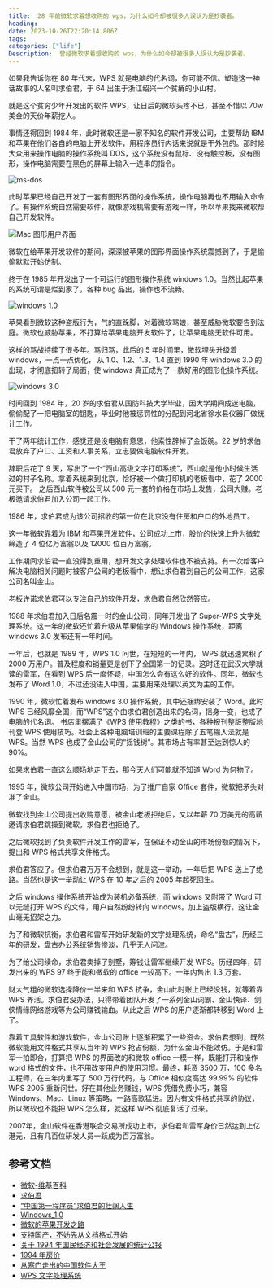 ```yaml
---
title:  28 年前微软求着想收购的 wps，为什么如今却被很多人误认为是抄袭者。
heading:  
date: 2023-10-26T22:20:14.806Z
tags: 
categories: ["life"]
Description:  曾经微软求着想收购的 wps，为什么如今却被很多人误认为是抄袭者。
---
```


如果我告诉你在 80 年代末，WPS 就是电脑的代名词，你可能不信。塑造这一神话故事的人名叫求伯君，于 64 出生于浙江绍兴一个贫瘠的小山村。

就是这个贫穷少年开发出的软件 WPS，让日后的微软头疼不已，甚至不惜以 70w 美金的天价年薪挖人。

事情还得回到 1984 年，此时微软还是一家不知名的软件开发公司，主要帮助 IBM 和苹果在他们各自的电脑上开发软件，用程序员行内话来说就是干外包的。那时候大众用来操作电脑的操作系统叫 DOS，这个系统没有鼠标、没有触控板，没有图形，操作电脑需要在黑色的屏幕上输入一连串的指令。

![ms-dos](https://xqimg.imedao.com/1882909280dab193fe8abf70.png!800.jpg)

此时苹果已经自己开发了一套有图形界面的操作系统，操作电脑再也不用输入命令了。有操作系统自然需要软件，就像游戏机需要有游戏一样，所以苹果找来微软帮自己开发软件。

![Mac 图形用户界面](https://cdn.sxy21.cn/static/imgs/1698385938004.png)

微软在给苹果开发软件的期间，深深被苹果的图形界面操作系统震撼到了，于是偷偷默默开始仿制。

终于在 1985 年开发出了一个可运行的图形操作系统 windows 1.0。当然比起苹果的系统可谓是烂到家了，各种 bug 品出，操作也不流畅。

![windows 1.0](http://5b0988e595225.cdn.sohucs.com/images/20200505/3cc623ab301f42b2957463fe8d35e657.JPG)

苹果看到微软这种盗版行为，气的直跺脚，对着微软骂娘，甚至威胁微软要告到法庭。微软也威胁苹果，不打算给苹果电脑开发软件了，让苹果电脑无软件可用。

这样的骂战持续了很多年。骂归骂，此后的 5 年时间里，微软埋头升级着 windows，一点一点优化，
从 1.0、1.2、1.3、1.4 直到 1990 年 windows 3.0 的出现，才彻底扭转了局面，使 windows 真正成为了一款好用的图形化操作系统。

![windows 3.0](https://cdn.sxy21.cn/static/imgs/1698386031636.png)

时间回到 1984 年，20 岁的求伯君从国防科技大学毕业，因大学期间成迷电脑，偷偷配了一把电脑室的钥匙，毕业时他被惩罚性的分配到河北省徐水县仪器厂做统计工作。

干了两年统计工作，感觉还是没电脑有意思，他索性辞掉了金饭碗。22 岁的求伯君放弃了户口、工资和人事关系，立志要做电脑软件开发。

辞职后花了 9 天，写出了一个“西山高级文字打印系统”，西山就是他小时候生活过的村子名称。拿着系统来到北京，恰好被一个做打印机的老板看中，花了 2000 元买下。
之后西山软件被公司以 500 元一套的价格在市场上发售，公司大赚。老板邀请求伯君加入公司一起工作。

1986 年，求伯君成为该公司招收的第一位在北京没有住房和户口的外地员工。

这一年微软靠着为 IBM 和苹果开发软件，公司成功上市，股价的快速上升为微软缔造了 4 位亿万富翁以及 12000 位百万富翁。

工作期间求伯君一直没得到重用，想开发文字处理软件也不被支持。有一次给客户解决电脑相关问题时被客户公司的老板看中，想让求伯君到自己的公司工作，这家公司名叫金山。

老板许诺求伯君可以专注自己的软件开发，求伯君自然欣然答应。

1988 年求伯君加入日后名震一时的金山公司，同年开发出了 Super-WPS 文字处理系统。这一年的微软还忙着升级从苹果偷学的 Windows 操作系统，距离 windows 3.0 发布还有一年时间。

一年后，也就是 1989 年，WPS 1.0 问世，在短短的一年内， WPS 就迅速累积了 2000 万用户。普及程度和销量更是创下了全国第一的记录。这时还在武汉大学就读的雷军，在看到 WPS 后一度怀疑，中国怎么会有这么好的软件。同年，微软也发布了 Word 1.0，不过还没进入中国，主要用来处理以英文为主的工作。

1990 年，微软忙着发布 windows 3.0 操作系统，其中还捆绑安装了 Word。此时 WPS 已经风靡全国，而“WPS”这个由求伯君创造出来的名词，摇身一变，也成了电脑的代名词。
书店里摆满了《WPS 使用教程》之类的书，各种报刊整版整版地刊登 WPS 使用技巧。社会上各种电脑培训班的主要课程除了五笔输入法就是 WPS。当然 WPS 也成了金山公司的“摇钱树”。其市场占有率甚至达到惊人的 90%。

如果求伯君一直这么顺场地走下去，那今天人们可能就不知道 Word 为何物了。

1995 年，微软公司开始进入中国市场，为了推广自家 Office 套件，微软把矛头对准了金山。

微软找到金山公司提出收购意愿，被金山老板拒绝后，又以年薪 70 万美元的高薪邀请求伯君跳操到微软，求伯君也拒绝了。

之后微软找到了负责软件开发工作的雷军，在保证不动金山的市场份额的情况下，提出和 WPS 格式共享文件格式。

求伯君答应了。但求伯君万万不会想到，就是这一举动，一年后把 WPS 送上了绝路。当然也是这一举动让 WPS 在 10 年之后的 2005 年起死回生。

之后 windows 操作系统开始成为装机必备系统，而 windows 又附带了 Word 可以无缝打开 WPS 的文件，用户自然纷纷转向 windows。加上盗版横行，这让金山毫无招架之力。

为了和微软抗衡，求伯君和雷军开始研发新的文字处理系统，命名“盘古”，历经三年的研发，盘古办公系统销售惨淡，几乎无人问津。

为了给公司续命，求伯君卖掉了别墅，筹钱让雷军继续开发 WPS。历经四年，研发出来的 WPS 97 终于能和微软的 office 一较高下。一年内售出 1.3 万套。

财大气粗的微软选择降价一半来和 WPS 抗争，金山此时账上已经没钱，就等着靠 WPS 养活。求伯君没办法，只得带着团队开发了一系列金山词霸、金山快译、剑侠情缘网络游戏等为公司赚钱输血。从此之后 WPS 的用户逐渐都转移到 Word 上了。

靠着工具软件和游戏软件，金山公司账上逐渐积累了一些资金。求伯君想到，既然微软能用文件格式共享从当年的 WPS 抢占份额，为什么金山不能效仿。于是和雷军一拍即合，打算把 WPS 的界面改的和微软 office 一模一样，既能打开和操作 word 格式的文件，也不用改变用户的使用习惯。最终，耗资 3500 万，100 多名工程师，在三年内重写了 500 万行代码，与 Office 相似度高达 99.99% 的软件 WPS 2005 重新问世。好在其他业务赚钱，WPS 凭借免费小巧，兼容 Windows、Mac、Linux 等策略，一路高歌猛进。因为有文件格式共享的协议，所以微软也不能把 WPS 怎么样，就这样 WPS 彻底复活了过来。

2007年，金山软件在香港联合交易所成功上市，求伯君和雷军身价已然达到上亿港元，且有几百位研发人员一跃成为百万富翁。



## 参考文档
- [微软-维基百科](https://zh.wikipedia.org/zh-cn/%E5%BE%AE%E8%BD%AF)
- [求伯君](https://www.163.com/dy/article/H6KE5I250552XD0A.html)
- [“中国第一程序员”求伯君的壮阔人生](https://www.163.com/dy/article/H6KE5I250552XD0A.html)
- [Windows_1.0](https://zh.wikipedia.org/wiki/Windows_1.0)
- [微软的苹果开发之路](https://www.geekpark.net/news/259659)
- [支持国产，不妨先从文档格式开始](https://www.eskysky.com/1621.html)
- [关于 1994 年国民经济和社会发展的统计公报](http://www.stats.gov.cn/xxgk/sjfb/tjgb2020/201311/P020200617516950577971.PDF)
- [1994 年房价](https://iauto.ifeng.com/news/quanmeiti/20210705/1602374.shtml?&back)
- [从寒门走出的中国软件大王](http://www.shuku.net:8082/novels/baogaowenxue/chmzcdzgrjdw.html)
- [WPS 文字处理系统](https://zh.wikipedia.org/wiki/WPS%E6%96%87%E5%AD%97%E5%A4%84%E7%90%86%E7%B3%BB%E7%BB%9F)